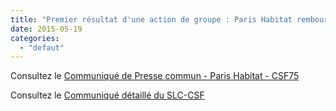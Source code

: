 ```yaml
---
title: "Premier résultat d'une action de groupe : Paris Habitat rembourse 2 millions € aux locataires !"
date: 2015-05-19
categories: 
  - "defaut"
---
```


Consultez le [Communiqué de Presse commun - Paris Habitat - CSF75](http://www3.slc.asso.fr/wp-content/uploads/2015/05/CPCOMMUNPH_CSF_ACTIONGROUPE1.pdf)

Consultez le [Communiqué détaillé du SLC-CSF](http://www3.slc.asso.fr/wp-content/uploads/2015/05/CP-ActionGroupe-20150519-VF.pdf)
